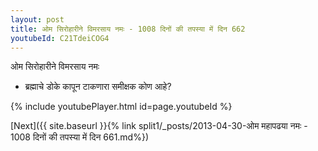 ```yaml
---
layout: post
title: ओम सिरोहारीने विमरसाय नमः - 1008 दिनों की तपस्या में दिन 662
youtubeId: C21TdeiCOG4
---
```

 
 
 ओम सिरोहारीने विमरसाय नमः  
 
 -  ब्रह्माचे डोके कापून टाकणारा समीक्षक कोण आहे? 
 
  
 
  
 
 
 
 
 
 


{% include youtubePlayer.html id=page.youtubeId %}
 
[Next]({{ site.baseurl }}{% link  split1/_posts/2013-04-30-ओम महापढया नमः - 1008 दिनों की तपस्या में दिन 661.md%})
 
